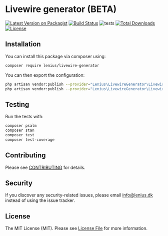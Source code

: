 
# Livewire generator (BETA)

[![Latest Version on Packagist](https://img.shields.io/packagist/v/lenius/livewire-generator.svg?style=flat-square)](https://packagist.org/packages/lenius/laravel-ecommerce)
[![Build Status](https://travis-ci.org/lenius/livewire-generator.svg)](https://travis-ci.org/lenius/livewire-generator)
![tests](https://github.com/lenius/livewire-generator/workflows/tests/badge.svg?branch=main)
[![Total Downloads](https://poser.pugx.org/lenius/livewire-generator/downloads.svg)](https://packagist.org/packages/livewire-generator)
[![License](https://poser.pugx.org/lenius/livewire-generator/license.svg)](https://packagist.org/packages/Lenius/livewire-generator)

## Installation

You can install this package via composer using:

```bash
composer require lenius/livewire-generator
```

You can then export the configuration:

```bash
php artisan vendor:publish --provider="Lenius\LivewireGenerator\LivewireGeneratorServiceProvider" --tag="config"
php artisan vendor:publish --provider="Lenius\LivewireGenerator\LivewireGeneratorServiceProvider" --tag="views"
```

## Testing

Run the tests with:

``` bash
composer psalm
composer stan
composer test
composer test-coverage
```

## Contributing

Please see [CONTRIBUTING](CONTRIBUTING.md) for details.

## Security

If you discover any security-related issues, please email info@lenius.dk
instead of using the issue tracker.

## License

The MIT License (MIT). Please see [License File](LICENSE.md) for more information.
